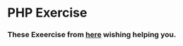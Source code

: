 # PHP Exercise
### These Exeercise from [here](https://www.w3resource.com/php-exercises/php-basic-exercises.php)  wishing helping you.